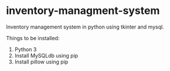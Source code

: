 # inventory-managment-system
Inventory management system in python using tkinter and mysql.


Things to be installed:
1) Python 3
2) Install MySQLdb using pip
3) Install pillow using pip
